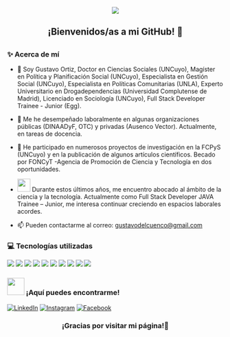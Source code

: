 
<p align="center">
<img src="https://user-images.githubusercontent.com/92409193/213973388-534f3f73-1420-4c40-8a89-346043a6174c.jpg">
</p>

<h2 align="center">¡Bienvenidos/as a mi GitHub! 👋<h2/>

### ✨ Acerca de mí 

 - 🔭 Soy Gustavo Ortiz, Doctor en Ciencias Sociales (UNCuyo), Magíster en Política y Planificación Social (UNCuyo), Especialista en Gestión Social (UNCuyo), Especialista en Políticas Comunitarias (UNLA), Experto Universitario en Drogadependencias (Universidad Complutense de Madrid), Licenciado en Sociología (UNCuyo), Full Stack Developer Trainee - Junior (Egg). 

- 🔭 Me he desempeñado laboralmente en algunas organizaciones públicas (DINAADyF, OTC) y privadas (Ausenco Vector). Actualmente, en tareas de docencia.

- 👯 He participado en numerosos proyectos de investigación en la FCPyS (UNCuyo) y en la publicación de algunos artículos científicos. Becado por FONCyT  -Agencia de Promoción de Ciencia y Tecnología en dos oportunidades. 

-  <img src="https://media.giphy.com/media/WUlplcMpOCEmTGBtBW/giphy.gif" width="30"> Durante estos últimos años, me encuentro abocado al ámbito de la ciencia y la tecnología. Actualmente como Full Stack Developer JAVA Trainee – Junior, me interesa continuar creciendo en espacios laborales acordes. 

- 📫 Pueden contactarme al correo: gustavodelcuenco@gmail.com

### 💻 Tecnologías utilizadas
  

<img src = "https://img.shields.io/badge/-HTML5-E34F26?style=flat&logo=html5&logoColor=white"> <img src = "https://img.shields.io/badge/-CSS-1572B6?style=flat&logo=css3&logoColor=white">
<img src="http://img.shields.io/badge/-Java-F89820?style=flat&logo=java&logoColor=white"> <img src="https://img.shields.io/badge/-Python-black?style=flat&logo=python&logoColor=white"> 
<img src="https://img.shields.io/badge/-Bootstrap-563D7C?style=flat&logo=bootstrap&logoColor=white">
<img src="https://img.shields.io/badge/-JavaScript-eed718?style=flat&logo=javascript&logoColor=ffffff">
<img src="https://img.shields.io/badge/-MySQL-F29111?style=flat&logo=mysql&logoColor=FFFFFF">
<img src="http://img.shields.io/badge/-Git-F1502F?style=flat&logo=git&logoColor=FFFFFF">
<img src="http://img.shields.io/badge/-Github-000000?style=flat&logo=github&logoColor=FFFFFF">
<img src="http://img.shields.io/badge/-VS%20Code-007ACC?style=flat&logo=visual%20studio%20code&logoColor=white">


### <img src="https://media.giphy.com/media/LnQjpWaON8nhr21vNW/giphy.gif" width="40"> ¡Aquí puedes encontrarme!  
  
<a href="https://www.linkedin.com/in/gustavo-ortiz-14b447211/" target="_blank"><img src="https://img.shields.io/badge/LinkedIn-%230077B5.svg?&style=flat-square&logo=linkedin&logoColor=white" alt="LinkedIn"></a>
<a href="https://www.instagram.com/gustavo_o_mza/"><img src="https://img.shields.io/badge/Instagram-%23E4405F.svg?&style=flat-square&logo=instagram&logoColor=white" alt="Instagram"></a>
<a href="https://www.facebook.com/gustavo.ortiz.5" target="_blank"><img src="https://img.shields.io/badge/Facebook-%231877F2.svg?&style=flat-square&logo=facebook&logoColor=white" alt="Facebook"></a>
  </p>
<h3 align="center">¡Gracias por visitar mi página!💫<h3/>



 


